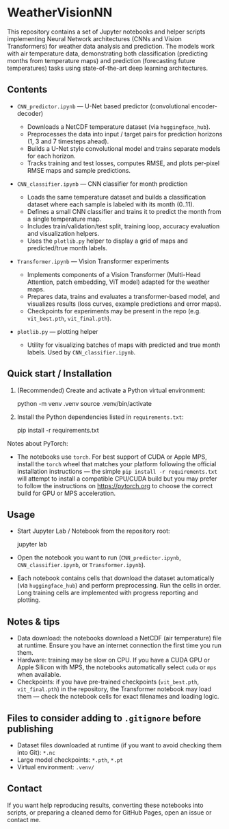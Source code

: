 # WeatherVisionNN

This repository contains a set of Jupyter notebooks and helper scripts implementing Neural Network architectures (CNNs and Vision Transformers) for weather data analysis and prediction. The models work with air temperature data, demonstrating both classification (predicting months from temperature maps) and prediction (forecasting future temperatures) tasks using state-of-the-art deep learning architectures.

## Contents

- `CNN_predictor.ipynb` — U-Net based predictor (convolutional encoder-decoder)
  - Downloads a NetCDF temperature dataset (via `huggingface_hub`).
  - Preprocesses the data into input / target pairs for prediction horizons (1, 3 and 7 timesteps ahead).
  - Builds a U-Net style convolutional model and trains separate models for each horizon.
  - Tracks training and test losses, computes RMSE, and plots per-pixel RMSE maps and sample predictions.

- `CNN_classifier.ipynb` — CNN classifier for month prediction
  - Loads the same temperature dataset and builds a classification dataset where each sample is labeled with its month (0..11).
  - Defines a small CNN classifier and trains it to predict the month from a single temperature map.
  - Includes train/validation/test split, training loop, accuracy evaluation and visualization helpers.
  - Uses the `plotlib.py` helper to display a grid of maps and predicted/true month labels.

- `Transformer.ipynb` — Vision Transformer experiments
  - Implements components of a Vision Transformer (Multi-Head Attention, patch embedding, ViT model) adapted for the weather maps.
  - Prepares data, trains and evaluates a transformer-based model, and visualizes results (loss curves, example predictions and error maps).
  - Checkpoints for experiments may be present in the repo (e.g. `vit_best.pth`, `vit_final.pth`).

- `plotlib.py` — plotting helper
  - Utility for visualizing batches of maps with predicted and true month labels. Used by `CNN_classifier.ipynb`.

## Quick start / Installation

1. (Recommended) Create and activate a Python virtual environment:

   python -m venv .venv
   source .venv/bin/activate

2. Install the Python dependencies listed in `requirements.txt`:

   pip install -r requirements.txt

Notes about PyTorch:
- The notebooks use `torch`. For best support of CUDA or Apple MPS, install the `torch` wheel that matches your platform following the official installation instructions — the simple `pip install -r requirements.txt` will attempt to install a compatible CPU/CUDA build but you may prefer to follow the instructions on https://pytorch.org to choose the correct build for GPU or MPS acceleration.

## Usage

- Start Jupyter Lab / Notebook from the repository root:

  jupyter lab

- Open the notebook you want to run (`CNN_predictor.ipynb`, `CNN_classifier.ipynb`, or `Transformer.ipynb`).

- Each notebook contains cells that download the dataset automatically (via `huggingface_hub`) and perform preprocessing. Run the cells in order. Long training cells are implemented with progress reporting and plotting.

## Notes & tips

- Data download: the notebooks download a NetCDF (air temperature) file at runtime. Ensure you have an internet connection the first time you run them.
- Hardware: training may be slow on CPU. If you have a CUDA GPU or Apple Silicon with MPS, the notebooks automatically select `cuda` or `mps` when available.
- Checkpoints: if you have pre-trained checkpoints (`vit_best.pth`, `vit_final.pth`) in the repository, the Transformer notebook may load them — check the notebook cells for exact filenames and loading logic.

## Files to consider adding to `.gitignore` before publishing

- Dataset files downloaded at runtime (if you want to avoid checking them into Git): `*.nc`
- Large model checkpoints: `*.pth`, `*.pt`
- Virtual environment: `.venv/`

## Contact

If you want help reproducing results, converting these notebooks into scripts, or preparing a cleaned demo for GitHub Pages, open an issue or contact me.
